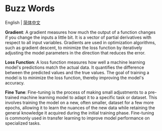 # Buzz Words

English | [简体中文](./index_zh-CN.md)

**Gradient**: A gradient measures how much the output of a function changes if you change the inputs a little bit. It is a vector of partial derivatives with respect to all input variables. Gradients are used in optimization algorithms, such as gradient descent, to minimize the loss function by iteratively adjusting the model parameters in the direction that reduces the error.

**Loss Function**: A loss function measures how well a machine learning model's predictions match the actual data. It quantifies the difference between the predicted values and the true values. The goal of training a model is to minimize the loss function, thereby improving the model's accuracy.

**Fine Tune**: Fine-tuning is the process of making small adjustments to a pre-trained machine learning model to adapt it to a specific task or dataset. This involves training the model on a new, often smaller, dataset for a few more epochs, allowing it to learn the nuances of the new data while retaining the general knowledge it acquired during the initial training phase. Fine-tuning is commonly used in transfer learning to improve model performance on specialized tasks.
